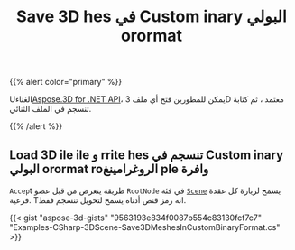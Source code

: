 ﻿---
title: Save 3D hes في Custom inary البولي orormat
type: docs
weight: 20
url: /ar/net/save-3d-meshes-in-custom-binary-format/
description: Using Aspose.3D for .NET API ، يمكن للمطورين فتح أي ملف 3D معتمد ، ومن ثم كتابة تنسجم في الملف الثنائي المخصص.
---
{{% alert color="primary" %}}

Uالغناء[Aspose.3D for .NET API](https://products.aspose.com/3d/net/)، يمكن للمطورين فتح أي ملف 3D معتمد ، ثم كتابة تنسجم في الملف الثنائي.

{{% /alert %}}
## **Load 3D ile ile و rrite hes تنسجم في Custom inary البولي orormat roالروغرامينغ ple وافرة**
`Accep`t طريقة يتعرض من قبل عضو `RootNode` في فئة [`Scene`](https://reference.aspose.com/3d/net/aspose.threed/scene) يسمح لزيارة كل عقدة فرعية. Tانه رمز قنص أدناه يسمح لتحويل تنسجم فقط.

{{< gist "aspose-3d-gists" "9563193e834f0087b554c83130fcf7c7" "Examples-CSharp-3DScene-Save3DMeshesInCustomBinaryFormat.cs" >}}
